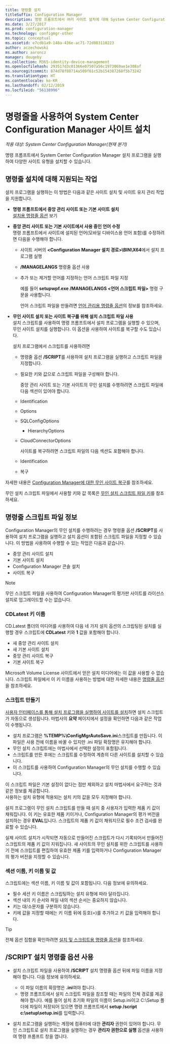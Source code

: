 ```yaml
---
title: 명령줄 설치
titleSuffix: Configuration Manager
description: 명령 프롬프트에서 여러 사이트 설치에 대해 System Center Configuration Manager 설치 프로그램을 실행하는 방법을 알아봅니다.
ms.date: 3/27/2017
ms.prod: configuration-manager
ms.technology: configmgr-other
ms.topic: conceptual
ms.assetid: e7cdb1a9-140a-436e-ac71-72d083110223
author: aczechowski
ms.author: aaroncz
manager: dougeby
ms.collection: M365-identity-device-management
ms.openlocfilehash: 293517d3c01366e07507a56c1973069ae1e308af
ms.sourcegitcommit: 874d78f08714a509f61c52b154387268f5b73242
ms.translationtype: HT
ms.contentlocale: ko-KR
ms.lasthandoff: 02/12/2019
ms.locfileid: "56138996"
---
```

# <a name="use-a-command-line-to-install-system-center-configuration-manager-sites"></a>명령줄을 사용하여 System Center Configuration Manager 사이트 설치

*적용 대상: System Center Configuration Manager(현재 분기)*

 명령 프롬프트에서 System Center Configuration Manager 설치 프로그램을 실행하여 다양한 사이트 유형을 설치할 수 있습니다.

## <a name="supported-tasks-for-command-line-installations"></a>명령줄 설치에 대해 지원되는 작업
 설치 프로그램을 실행하는 이 방법은 다음과 같은 사이트 설치 및 사이트 유지 관리 작업을 지원합니다.

- **명령 프롬프트에서 중앙 관리 사이트 또는 기본 사이트 설치**  
  [설치용 명령줄 옵션](../../../../core/servers/deploy/install/command-line-options-for-setup.md) 보기

- **중앙 관리 사이트 또는 기본 사이트에서 사용 중인 언어 수정**  
   명령 프롬프트에서 사이트에 설치된 언어(모바일 디바이스용 언어 포함)를 수정하려면 다음을 수행해야 합니다.  

  - 사이트 서버의 **&lt;Configuration Manager 설치 경로\>\BIN\X64**에서 설치 프로그램 실행
  - **/MANAGELANGS** 명령줄 옵션 사용
  - 추가 또는 제거할 언어를 지정하는 언어 스크립트 파일 지정  

    예를 들어 **setupwpf.exe /MANAGELANGS &lt;언어 스크립트 파일\>** 명령 구문을 사용합니다.  

    언어 스크립트 파일을 만들려면 [언어 관리용 명령줄 옵션](../../../../core/servers/deploy/install/command-line-options-for-setup.md#bkmk_Lang)의 정보를 참조하세요.  

- **무인 사이트 설치 또는 사이트 복구를 위해 설치 스크립트 파일 사용**  
   설치 스크립트를 사용하여 명령 프롬프트에서 설치 프로그램을 실행할 수 있으며, 무인 사이트 설치를 실행합니다. 이 옵션을 사용하여 사이트를 복구할 수도 있습니다.    

   설치 프로그램에서 스크립트를 사용하려면  

  - 명령줄 옵션 **/SCRIPT**를 사용하여 설치 프로그램을 실행하고 스크립트 파일을 지정합니다.  

  - 필요한 키와 값으로 스크립트 파일을 구성해야 합니다.  

    중앙 관리 사이트 또는 기본 사이트의 무인 설치를 수행하려면 스크립트 파일에 다음 섹션이 있어야 합니다.  

  - Identification    
  - Options    
  - SQLConfigOptions    
    -   HierarchyOptions    
  - CloudConnectorOptions   

    사이트를 복구하려면 스크립트 파일의 다음 섹션도 포함해야 합니다.  

  - Identification  
  - 복구

자세한 내용은 [Configuration Manager에 대한 무인 사이트 복구](/sccm/protect/understand/unattended-recovery)를 참조하세요.  

무인 설치 스크립트 파일에서 사용할 키와 값 목록은 [무인 설치 스크립트 파일 키](../../../../core/servers/deploy/install/command-line-options-for-setup.md#bkmk_Unattended)를 참조하세요.  

## <a name="about-the-command-line-script-file"></a>명령줄 스크립트 파일 정보  
 Configuration Manager의 무인 설치를 수행하려는 경우 명령줄 옵션 **/SCRIPT**를 사용하여 설치 프로그램을 실행하고 설치 옵션이 포함된 스크립트 파일을 지정할 수 있습니다. 이 방법을 사용하여 수행할 수 있는 작업은 다음과 같습니다.  

-   중앙 관리 사이트 설치  
-   기본 사이트 설치  
-   Configuration Manager 콘솔 설치  
-   사이트 복구  

> [!NOTE]  
>  무인 스크립트 파일을 사용하여 Configuration Manager의 평가판 사이트를 라이선스 설치로 업그레이드할 수는 없습니다.  

### <a name="the-cdlatest-key-name"></a>CDLatest 키 이름
CD.Latest 폴더의 미디어를 사용하여 다음 네 가지 설치 옵션의 스크립팅된 설치를 실행할 경우 스크립트에 **CDLatest** 키와 **1** 값을 포함해야 합니다.
- 새 중앙 관리 사이트 설치
- 새 기본 사이트 설치
- 중앙 관리 사이트 복구
- 기본 사이트 복구

Microsoft Volume License 사이트에서 얻은 설치 미디어에는 이 값을 사용할 수 없습니다.
스크립트 파일에서 이 키 이름을 사용하는 방법에 대한 자세한 내용은 [명령줄 옵션](/sccm/core/servers/deploy/install/command-line-options-for-setup)을 참조하세요.



### <a name="create-the-script"></a>스크립트 만들기
[사용자 인터페이스를 통해 설치 프로그램을 실행하여 사이트를 설치](../../../../core/servers/deploy/install/use-the-setup-wizard-to-install-sites.md)하면 설치 스크립트가 자동으로 생성됩니다.  마법사의 **요약** 페이지에서 설정을 확인하면 다음과 같은 작업이 수행됩니다.  

-   설치 프로그램은 **%TEMP%\ConfigMgrAutoSave.ini**스크립트를 만듭니다.  이 파일은 사용 전에 이름을 바꿀 수 있지만 .ini 파일 확장명은 유지해야 합니다.  
-   무인 설치 스크립트에는 마법사에서 선택한 설정이 포함됩니다.  
-   스크립트를 만든 후에는 스크립트를 수정하여 계층의 다른 사이트를 설치할 수 있습니다.  
-   이 스크립트를 사용하여 Configuration Manager의 무인 설치를 수행할 수 있습니다.  

이 스크립트 파일은 기본 설정이 없다는 점만 제외하고 설치 마법사에서 요구하는 것과 같은 정보를 제공합니다.   
사용하는 설치 유형에 적용되는 설치 키의 값을 모두 지정해야 합니다.   

설치 프로그램이 무인 설치 스크립트를 만들 때 설치 중 사용자가 입력한 제품 키 값이 채워집니다. 이 키는 유효한 제품 키이거나, Configuration Manager의 평가 버전을 설치하는 경우 **EVAL**입니다. 스크립트의 제품 키 값이 채워지므로 필수 조건 검사를 완료할 수 있습니다.   

실제 사이트 설치가 시작되면 자동으로 만들어진 스크립트가 다시 기록되어서 만들어진 스크립트의 제품 키 값이 지워집니다. 새 사이트의 무인 설치를 위한 스크립트를 사용하기 전에 스크립트를 편집하여 유효한 제품 키를 입력하거나 Configuration Manager의 평가 버전을 지정할 수 있습니다.  

### <a name="section-names-key-names-and-values"></a>섹션 이름, 키 이름 및 값
스크립트에는 섹션 이름, 키 이름 및 값이 포함됩니다. 다음 정보에 유의하세요.
-   필수 세션 키 이름은 스크립팅하는 설치 유형에 따라 달라집니다.
-   섹션 내의 키 순서와 파일 내의 섹션 순서는 중요하지 않습니다.     
-   키는 대/소문자를 구분하지 않습니다.  
-   키에 값을 지정할 때에는 키 이름 뒤에 등호(=)를 추가하고 키 값을 입력해야 합니다.    

> [!TIP]  
>  전체 옵션 집합을 확인하려면 [설치 및 스크립트용 명령줄 옵션](../../../../core/servers/deploy/install/command-line-options-for-setup.md)을 참조하세요.  

## <a name="use-the-script-setup-command-line-option"></a>/SCRIPT 설치 명령줄 옵션 사용

-   설치 스크립트 파일을 사용하여 **/SCRIPT** 설치 명령줄 옵션 뒤에 파일 이름을 지정해야 합니다. 다음 정보에 유의하세요.   
    -   이 파일 이름의 확장명은 **.ini**여야 합니다.  
    -   명령 프롬프트에서 설치 스크립트 파일을 참조할 때는 파일의 전체 경로를 제공해야 합니다. 예를 들어 설치 초기화 파일의 이름이 Setup.ini이고 C:\Setup 폴더에 파일이 저장되어 있으면 명령 프롬프트에서 **setup /script c:\setup\setup.ini**를 입력합니다.  

-   설치 프로그램을 실행하는 계정에 컴퓨터에 대한 **관리자** 권한이 있어야 합니다. 무인 스크립트로 설치 프로그램을 실행하는 경우 **관리자 권한으로 실행** 옵션을 사용하여 명령 프롬프트 창을 엽니다.   
